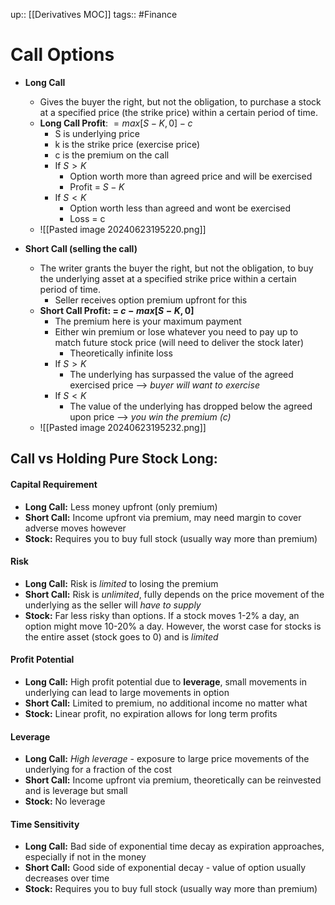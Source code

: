 up:: [[Derivatives MOC]]
tags:: #Finance 
# Call Options
- **Long Call**
	- Gives the buyer the right, but not the obligation, to purchase a stock at a specified price (the strike price) within a certain period of time.
	- **Long Call Profit**: $= max[S-K, 0] - c$
		- S is underlying price
		- k is the strike price (exercise price)
		- c is the premium on the call
		- If $S>K$
			- Option worth more than agreed price and will be exercised
			- Profit = $S-K$
		- If $S<K$
			- Option worth less than agreed and wont be exercised
			- Loss = c
	- ![[Pasted image 20240623195220.png]]



- **Short Call (selling the call)**
	- The writer grants the buyer the right, but not the obligation, to buy the underlying asset at a specified strike price within a certain period of time.
		- Seller receives option premium upfront for this
	- **Short Call Profit: = $c- max[S-K, 0]$**
		- The premium here is your maximum payment
		- Either win premium or lose whatever you need to pay up to match future stock price (will need to deliver the stock later)
			- Theoretically infinite loss
		- If $S>K$
			- The underlying has surpassed the value of the agreed exercised price --> *buyer will want to exercise*
		- If $S<K$
			- The value of the underlying has dropped below the agreed upon price --> *you win the premium (c)*
	- ![[Pasted image 20240623195232.png]]


## Call vs Holding Pure Stock Long:
#### Capital Requirement
- **Long Call:** Less money upfront (only premium)
- **Short Call:** Income upfront via premium, may need margin to cover adverse moves however
- **Stock:** Requires you to buy full stock (usually way more than premium)
#### Risk
- **Long Call:** Risk is *limited* to losing the premium
- **Short Call:** Risk is *unlimited*, fully depends on the price movement of the underlying as the seller will *have to supply*
- **Stock:** Far less risky than options. If a stock moves 1-2% a day, an option might move 10-20% a day. However, the worst case for stocks is the entire asset (stock goes to 0) and is *limited*
#### Profit Potential
- **Long Call:** High profit potential due to **leverage**, small movements in underlying can lead to large movements in option
- **Short Call:** Limited to premium, no additional income no matter what
- **Stock:** Linear profit, no expiration allows for long term profits
#### Leverage
- **Long Call:** *High leverage* - exposure to large price movements of the underlying for a fraction of the cost
- **Short Call:** Income upfront via premium, theoretically can be reinvested and is leverage but small
- **Stock:** No leverage
#### Time Sensitivity
- **Long Call:** Bad side of exponential time decay as expiration approaches, especially if not in the money
- **Short Call:** Good side of exponential decay - value of option usually decreases over time
- **Stock:** Requires you to buy full stock (usually way more than premium)